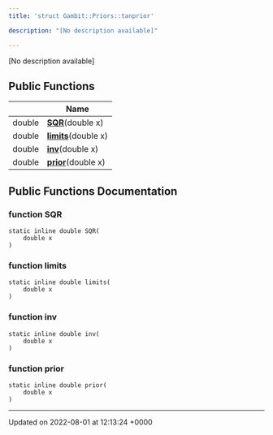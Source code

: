 ```yaml
---
title: 'struct Gambit::Priors::tanprior'

description: "[No description available]"

---
```









[No description available]

## Public Functions

|                | Name           |
| -------------- | -------------- |
| double | **[SQR](/documentation/code/classes/structgambit_1_1priors_1_1tanprior/#function-sqr)**(double x) |
| double | **[limits](/documentation/code/classes/structgambit_1_1priors_1_1tanprior/#function-limits)**(double x) |
| double | **[inv](/documentation/code/classes/structgambit_1_1priors_1_1tanprior/#function-inv)**(double x) |
| double | **[prior](/documentation/code/classes/structgambit_1_1priors_1_1tanprior/#function-prior)**(double x) |

## Public Functions Documentation

### function SQR

```
static inline double SQR(
    double x
)
```


### function limits

```
static inline double limits(
    double x
)
```


### function inv

```
static inline double inv(
    double x
)
```


### function prior

```
static inline double prior(
    double x
)
```


-------------------------------

Updated on 2022-08-01 at 12:13:24 +0000